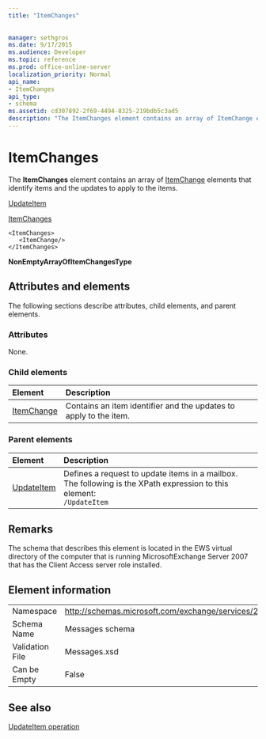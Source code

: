 ```yaml
---
title: "ItemChanges"
 
 
manager: sethgros
ms.date: 9/17/2015
ms.audience: Developer
ms.topic: reference
ms.prod: office-online-server
localization_priority: Normal
api_name:
- ItemChanges
api_type:
- schema
ms.assetid: cd307892-2f69-4494-8325-219bdb5c3ad5
description: "The ItemChanges element contains an array of ItemChange elements that identify items and the updates to apply to the items."
---
```


# ItemChanges

The **ItemChanges** element contains an array of [ItemChange](itemchange.md) elements that identify items and the updates to apply to the items. 
  
[UpdateItem](updateitem.md)
  
[ItemChanges](itemchanges.md)
  
```
<ItemChanges>
   <ItemChange/>
</ItemChanges>
```

 **NonEmptyArrayOfItemChangesType**
## Attributes and elements

The following sections describe attributes, child elements, and parent elements.
  
### Attributes

None.
  
### Child elements

|**Element**|**Description**|
|:-----|:-----|
|[ItemChange](itemchange.md) <br/> |Contains an item identifier and the updates to apply to the item.  <br/> |
   
### Parent elements

|**Element**|**Description**|
|:-----|:-----|
|[UpdateItem](updateitem.md) <br/> |Defines a request to update items in a mailbox.  <br/> The following is the XPath expression to this element:  <br/>  `/UpdateItem` <br/> |
   
## Remarks

The schema that describes this element is located in the EWS virtual directory of the computer that is running MicrosoftExchange Server 2007 that has the Client Access server role installed.
  
## Element information

|||
|:-----|:-----|
|Namespace  <br/> |http://schemas.microsoft.com/exchange/services/2006/messages  <br/> |
|Schema Name  <br/> |Messages schema  <br/> |
|Validation File  <br/> |Messages.xsd  <br/> |
|Can be Empty  <br/> |False  <br/> |
   
## See also



[UpdateItem operation](updateitem-operation.md)

